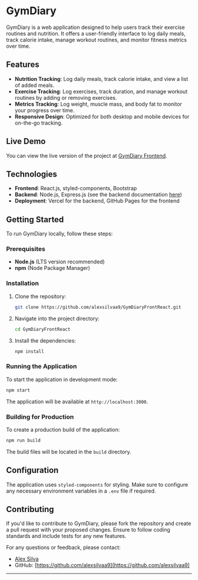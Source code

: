# GymDiary

GymDiary is a web application designed to help users track their exercise routines and nutrition. It offers a user-friendly interface to log daily meals, track calorie intake, manage workout routines, and monitor fitness metrics over time.

## Features

- **Nutrition Tracking**: Log daily meals, track calorie intake, and view a list of added meals.
- **Exercise Tracking**: Log exercises, track duration, and manage workout routines by adding or removing exercises.
- **Metrics Tracking**: Log weight, muscle mass, and body fat to monitor your progress over time.
- **Responsive Design**: Optimized for both desktop and mobile devices for on-the-go tracking.

## Live Demo

You can view the live version of the project at [GymDiary Frontend](https://alexsilvaa9.github.io/GymDiaryFrontReact).

## Technologies

- **Frontend**: React.js, styled-components, Bootstrap
- **Backend**: Node.js, Express.js (see the backend documentation [here](https://alexsilvaa9.github.io/GymDiaryBackNode))
- **Deployment**: Vercel for the backend, GitHub Pages for the frontend

## Getting Started

To run GymDiary locally, follow these steps:

### Prerequisites

- **Node.js** (LTS version recommended)
- **npm** (Node Package Manager)

### Installation

1. Clone the repository:

   ```bash
   git clone https://github.com/alexsilvaa9/GymDiaryFrontReact.git
   ```

2. Navigate into the project directory:

   ```bash
   cd GymDiaryFrontReact
   ```

3. Install the dependencies:

   ```bash
   npm install
   ```

### Running the Application

To start the application in development mode:

```bash
npm start
```

The application will be available at `http://localhost:3000`.

### Building for Production

To create a production build of the application:

```bash
npm run build
```

The build files will be located in the `build` directory.

## Configuration

The application uses `styled-components` for styling. Make sure to configure any necessary environment variables in a `.env` file if required.

## Contributing

If you'd like to contribute to GymDiary, please fork the repository and create a pull request with your proposed changes. Ensure to follow coding standards and include tests for any new features.

For any questions or feedback, please contact:

- [Alex Silva](mailto:alexsilvaebg9@gmail.com)
- GitHub: [https://github.com/alexsilvaa9](https://github.com/alexsilvaa9)

---
